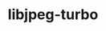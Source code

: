 ---
title: "libjpeg-turbo"
layout: cache
categories: [package, develop]
meta: {"versions": ["2.1.3", "2.1.4", "2.1.5", "3.0.0"], "compilers": ["apple-clang@=14.0.0", "apple-clang@=14.0.3", "gcc@=11.1.0", "gcc@=11.3.0", "gcc@=7.3.1", "gcc@=7.5.0"], "oss": ["amzn2", "ubuntu18.04", "ubuntu20.04", "ubuntu22.04", "ventura"], "platforms": ["darwin", "linux"], "targets": ["aarch64", "ivybridge", "neoverse_n1", "ppc64le", "x86_64", "x86_64_v3"], "stacks": ["aws-isc", "aws-isc-aarch64", "data-vis-sdk", "e4s", "e4s-power", "ml-darwin-aarch64-mps", "ml-linux-x86_64-cpu", "ml-linux-x86_64-cuda", "ml-linux-x86_64-rocm", "radiuss", "root"], "num_specs": 64, "num_specs_by_stack": {"ml-darwin-aarch64-mps": 6, "root": 64, "aws-isc-aarch64": 8, "aws-isc": 4, "ml-linux-x86_64-cuda": 6, "ml-linux-x86_64-rocm": 5, "ml-linux-x86_64-cpu": 6, "radiuss": 18, "e4s-power": 9, "data-vis-sdk": 5, "e4s": 7}}
spec_details: [{"hash": "hbibi22ccg736ykr25eklwmyrnlqdcqj", "compiler": "apple-clang@=14.0.0", "versions": ["2.1.5"], "os": "ventura", "platform": "darwin", "target": "aarch64", "variants": ["build_system=cmake", "build_type=Release", "generator=make", "~ipo", "~jpeg8", "+shared", "+static"], "stacks": ["ml-darwin-aarch64-mps", "root"], "size": "-", "tarball": "https://binaries.spack.io/develop/build_cache/darwin-ventura-aarch64/apple-clang-14.0.0/libjpeg-turbo-2.1.5/darwin-ventura-aarch64-apple-clang-14.0.0-libjpeg-turbo-2.1.5-hbibi22ccg736ykr25eklwmyrnlqdcqj.spack"}, {"hash": "iau7peht7n2uy7lxbktnc7ikecft3dqo", "compiler": "apple-clang@=14.0.0", "versions": ["2.1.5"], "os": "ventura", "platform": "darwin", "target": "aarch64", "variants": ["build_system=cmake", "build_type=Release", "generator=make", "~ipo", "~jpeg8", "+shared", "+static"], "stacks": ["ml-darwin-aarch64-mps", "root"], "size": "-", "tarball": "https://binaries.spack.io/develop/build_cache/darwin-ventura-aarch64/apple-clang-14.0.0/libjpeg-turbo-2.1.5/darwin-ventura-aarch64-apple-clang-14.0.0-libjpeg-turbo-2.1.5-iau7peht7n2uy7lxbktnc7ikecft3dqo.spack"}, {"hash": "7ubzfrvanbdjrs3mbfe5a5y25dtr7j4j", "compiler": "apple-clang@=14.0.0", "versions": ["3.0.0"], "os": "ventura", "platform": "darwin", "target": "aarch64", "variants": ["build_system=cmake", "build_type=Release", "generator=make", "~ipo", "~jpeg8", "+shared", "+static"], "stacks": ["ml-darwin-aarch64-mps", "root"], "size": "-", "tarball": "https://binaries.spack.io/develop/build_cache/darwin-ventura-aarch64/apple-clang-14.0.0/libjpeg-turbo-3.0.0/darwin-ventura-aarch64-apple-clang-14.0.0-libjpeg-turbo-3.0.0-7ubzfrvanbdjrs3mbfe5a5y25dtr7j4j.spack"}, {"hash": "gqpn3c7hzo3jcgyhzdyg36bydz5vv7yd", "compiler": "apple-clang@=14.0.3", "versions": ["2.1.5"], "os": "ventura", "platform": "darwin", "target": "aarch64", "variants": ["build_system=cmake", "build_type=Release", "generator=make", "~ipo", "~jpeg8", "+shared", "+static"], "stacks": ["ml-darwin-aarch64-mps", "root"], "size": "-", "tarball": "https://binaries.spack.io/develop/build_cache/darwin-ventura-aarch64/apple-clang-14.0.3/libjpeg-turbo-2.1.5/darwin-ventura-aarch64-apple-clang-14.0.3-libjpeg-turbo-2.1.5-gqpn3c7hzo3jcgyhzdyg36bydz5vv7yd.spack"}, {"hash": "gfulrutqe5bagan5iqp63a5k3igmvcqi", "compiler": "apple-clang@=14.0.3", "versions": ["3.0.0"], "os": "ventura", "platform": "darwin", "target": "aarch64", "variants": ["build_system=cmake", "build_type=Release", "generator=make", "~ipo", "~jpeg8", "+shared", "+static"], "stacks": ["ml-darwin-aarch64-mps", "root"], "size": "-", "tarball": "https://binaries.spack.io/develop/build_cache/darwin-ventura-aarch64/apple-clang-14.0.3/libjpeg-turbo-3.0.0/darwin-ventura-aarch64-apple-clang-14.0.3-libjpeg-turbo-3.0.0-gfulrutqe5bagan5iqp63a5k3igmvcqi.spack"}, {"hash": "xod7jqk6vcolgeyvpbac2cvihmg7bate", "compiler": "apple-clang@=14.0.3", "versions": ["2.1.5"], "os": "ventura", "platform": "darwin", "target": "aarch64", "variants": ["build_system=cmake", "build_type=Release", "generator=make", "~ipo", "~jpeg8", "+shared", "+static"], "stacks": ["ml-darwin-aarch64-mps", "root"], "size": "-", "tarball": "https://binaries.spack.io/develop/build_cache/darwin-ventura-aarch64/apple-clang-14.0.3/libjpeg-turbo-2.1.5/darwin-ventura-aarch64-apple-clang-14.0.3-libjpeg-turbo-2.1.5-xod7jqk6vcolgeyvpbac2cvihmg7bate.spack"}, {"hash": "5avhkl7tz2vzwlesdd73gqltimapa7qx", "compiler": "gcc@=7.3.1", "versions": ["2.1.4"], "os": "amzn2", "platform": "linux", "target": "aarch64", "variants": ["build_system=cmake", "build_type=RelWithDebInfo", "generator=make", "~ipo", "~jpeg8", "+shared", "+static"], "stacks": ["aws-isc-aarch64", "root"], "size": "-", "tarball": "https://binaries.spack.io/develop/build_cache/linux-amzn2-aarch64/gcc-7.3.1/libjpeg-turbo-2.1.4/linux-amzn2-aarch64-gcc-7.3.1-libjpeg-turbo-2.1.4-5avhkl7tz2vzwlesdd73gqltimapa7qx.spack"}, {"hash": "anztkltukwlnk4khvreuqmatb6iqou7w", "compiler": "gcc@=7.3.1", "versions": ["2.1.5"], "os": "amzn2", "platform": "linux", "target": "aarch64", "variants": ["build_system=cmake", "build_type=Release", "generator=make", "~ipo", "~jpeg8", "+shared", "+static"], "stacks": ["aws-isc-aarch64", "root"], "size": "-", "tarball": "https://binaries.spack.io/develop/build_cache/linux-amzn2-aarch64/gcc-7.3.1/libjpeg-turbo-2.1.5/linux-amzn2-aarch64-gcc-7.3.1-libjpeg-turbo-2.1.5-anztkltukwlnk4khvreuqmatb6iqou7w.spack"}, {"hash": "dfuthuwvj4ld4h2p3wmnml5ns3spc6mz", "compiler": "gcc@=7.3.1", "versions": ["3.0.0"], "os": "amzn2", "platform": "linux", "target": "aarch64", "variants": ["build_system=cmake", "build_type=Release", "generator=make", "~ipo", "~jpeg8", "+shared", "+static"], "stacks": ["aws-isc-aarch64", "root"], "size": "-", "tarball": "https://binaries.spack.io/develop/build_cache/linux-amzn2-aarch64/gcc-7.3.1/libjpeg-turbo-3.0.0/linux-amzn2-aarch64-gcc-7.3.1-libjpeg-turbo-3.0.0-dfuthuwvj4ld4h2p3wmnml5ns3spc6mz.spack"}, {"hash": "xoorcxhplf7jpjjkplivtzmckoukp424", "compiler": "gcc@=7.3.1", "versions": ["3.0.0"], "os": "amzn2", "platform": "linux", "target": "aarch64", "variants": ["build_system=cmake", "build_type=Release", "generator=make", "~ipo", "~jpeg8", "+shared", "+static"], "stacks": ["aws-isc-aarch64", "root"], "size": "-", "tarball": "https://binaries.spack.io/develop/build_cache/linux-amzn2-aarch64/gcc-7.3.1/libjpeg-turbo-3.0.0/linux-amzn2-aarch64-gcc-7.3.1-libjpeg-turbo-3.0.0-xoorcxhplf7jpjjkplivtzmckoukp424.spack"}, {"hash": "zpjevqai5uxcbsv4srp6chqh7j25twan", "compiler": "gcc@=7.3.1", "versions": ["2.1.4"], "os": "amzn2", "platform": "linux", "target": "ivybridge", "variants": ["build_system=cmake", "build_type=RelWithDebInfo", "~ipo", "~jpeg8", "+shared", "+static"], "stacks": ["root"], "size": "-", "tarball": "https://binaries.spack.io/develop/build_cache/linux-amzn2-ivybridge/gcc-7.3.1/libjpeg-turbo-2.1.4/linux-amzn2-ivybridge-gcc-7.3.1-libjpeg-turbo-2.1.4-zpjevqai5uxcbsv4srp6chqh7j25twan.spack"}, {"hash": "pgge3edgd5dzpnzgp5vu5vh2ax657ygo", "compiler": "gcc@=7.3.1", "versions": ["2.1.4"], "os": "amzn2", "platform": "linux", "target": "ivybridge", "variants": ["build_system=cmake", "build_type=RelWithDebInfo", "~ipo", "~jpeg8", "+shared", "+static"], "stacks": ["root"], "size": "-", "tarball": "https://binaries.spack.io/develop/build_cache/linux-amzn2-ivybridge/gcc-7.3.1/libjpeg-turbo-2.1.4/linux-amzn2-ivybridge-gcc-7.3.1-libjpeg-turbo-2.1.4-pgge3edgd5dzpnzgp5vu5vh2ax657ygo.spack"}, {"hash": "y7glnaidp3obzawfyv2ewjubpucze77h", "compiler": "gcc@=7.3.1", "versions": ["2.1.5"], "os": "amzn2", "platform": "linux", "target": "neoverse_n1", "variants": ["build_system=cmake", "build_type=Release", "generator=make", "~ipo", "~jpeg8", "+shared", "+static"], "stacks": ["aws-isc-aarch64", "root"], "size": "-", "tarball": "https://binaries.spack.io/develop/build_cache/linux-amzn2-neoverse_n1/gcc-7.3.1/libjpeg-turbo-2.1.5/linux-amzn2-neoverse_n1-gcc-7.3.1-libjpeg-turbo-2.1.5-y7glnaidp3obzawfyv2ewjubpucze77h.spack"}, {"hash": "5dzpx3rxrqlr7ifiui7jaodqejjqmmum", "compiler": "gcc@=7.3.1", "versions": ["3.0.0"], "os": "amzn2", "platform": "linux", "target": "neoverse_n1", "variants": ["build_system=cmake", "build_type=Release", "generator=make", "~ipo", "~jpeg8", "+shared", "+static"], "stacks": ["aws-isc-aarch64", "root"], "size": "-", "tarball": "https://binaries.spack.io/develop/build_cache/linux-amzn2-neoverse_n1/gcc-7.3.1/libjpeg-turbo-3.0.0/linux-amzn2-neoverse_n1-gcc-7.3.1-libjpeg-turbo-3.0.0-5dzpx3rxrqlr7ifiui7jaodqejjqmmum.spack"}, {"hash": "oa7da57z2ou4yoq7g2nrqzfjlhz2hrk7", "compiler": "gcc@=7.3.1", "versions": ["2.1.4"], "os": "amzn2", "platform": "linux", "target": "neoverse_n1", "variants": ["build_system=cmake", "build_type=RelWithDebInfo", "generator=make", "~ipo", "~jpeg8", "+shared", "+static"], "stacks": ["aws-isc-aarch64", "root"], "size": "-", "tarball": "https://binaries.spack.io/develop/build_cache/linux-amzn2-neoverse_n1/gcc-7.3.1/libjpeg-turbo-2.1.4/linux-amzn2-neoverse_n1-gcc-7.3.1-libjpeg-turbo-2.1.4-oa7da57z2ou4yoq7g2nrqzfjlhz2hrk7.spack"}, {"hash": "yxnkhqkak4y4ovmqkhuwo6nxipneorzg", "compiler": "gcc@=7.3.1", "versions": ["3.0.0"], "os": "amzn2", "platform": "linux", "target": "neoverse_n1", "variants": ["build_system=cmake", "build_type=Release", "generator=make", "~ipo", "~jpeg8", "+shared", "+static"], "stacks": ["aws-isc-aarch64", "root"], "size": "-", "tarball": "https://binaries.spack.io/develop/build_cache/linux-amzn2-neoverse_n1/gcc-7.3.1/libjpeg-turbo-3.0.0/linux-amzn2-neoverse_n1-gcc-7.3.1-libjpeg-turbo-3.0.0-yxnkhqkak4y4ovmqkhuwo6nxipneorzg.spack"}, {"hash": "6zq5q3mf4d37ny5oioyt62z36lszxjqe", "compiler": "gcc@=7.3.1", "versions": ["3.0.0"], "os": "amzn2", "platform": "linux", "target": "x86_64_v3", "variants": ["build_system=cmake", "build_type=Release", "generator=make", "~ipo", "~jpeg8", "+shared", "+static"], "stacks": ["aws-isc", "root"], "size": "-", "tarball": "https://binaries.spack.io/develop/build_cache/linux-amzn2-x86_64_v3/gcc-7.3.1/libjpeg-turbo-3.0.0/linux-amzn2-x86_64_v3-gcc-7.3.1-libjpeg-turbo-3.0.0-6zq5q3mf4d37ny5oioyt62z36lszxjqe.spack"}, {"hash": "pw6iby2crwangro4tw7xvr7afvj4bl6u", "compiler": "gcc@=7.3.1", "versions": ["2.1.5"], "os": "amzn2", "platform": "linux", "target": "x86_64_v3", "variants": ["build_system=cmake", "build_type=Release", "generator=make", "~ipo", "~jpeg8", "+shared", "+static"], "stacks": ["aws-isc", "root"], "size": "-", "tarball": "https://binaries.spack.io/develop/build_cache/linux-amzn2-x86_64_v3/gcc-7.3.1/libjpeg-turbo-2.1.5/linux-amzn2-x86_64_v3-gcc-7.3.1-libjpeg-turbo-2.1.5-pw6iby2crwangro4tw7xvr7afvj4bl6u.spack"}, {"hash": "auftedos6dy3xapc4iywoej4hjr4qmfb", "compiler": "gcc@=7.3.1", "versions": ["2.1.4"], "os": "amzn2", "platform": "linux", "target": "x86_64_v3", "variants": ["build_system=cmake", "build_type=RelWithDebInfo", "generator=make", "~ipo", "~jpeg8", "+shared", "+static"], "stacks": ["ml-linux-x86_64-cuda", "ml-linux-x86_64-rocm", "ml-linux-x86_64-cpu", "aws-isc", "root"], "size": "-", "tarball": "https://binaries.spack.io/develop/build_cache/linux-amzn2-x86_64_v3/gcc-7.3.1/libjpeg-turbo-2.1.4/linux-amzn2-x86_64_v3-gcc-7.3.1-libjpeg-turbo-2.1.4-auftedos6dy3xapc4iywoej4hjr4qmfb.spack"}, {"hash": "nd447l77blkexfn4w5lvbzme5hoche5a", "compiler": "gcc@=7.3.1", "versions": ["3.0.0"], "os": "amzn2", "platform": "linux", "target": "x86_64_v3", "variants": ["build_system=cmake", "build_type=Release", "generator=make", "~ipo", "~jpeg8", "+shared", "+static"], "stacks": ["aws-isc", "root"], "size": "-", "tarball": "https://binaries.spack.io/develop/build_cache/linux-amzn2-x86_64_v3/gcc-7.3.1/libjpeg-turbo-3.0.0/linux-amzn2-x86_64_v3-gcc-7.3.1-libjpeg-turbo-3.0.0-nd447l77blkexfn4w5lvbzme5hoche5a.spack"}, {"hash": "ipb7ray2louc2uhsslqxpgev7w2am4th", "compiler": "gcc@=7.5.0", "versions": ["2.1.3"], "os": "ubuntu18.04", "platform": "linux", "target": "x86_64", "variants": [], "stacks": ["radiuss", "root"], "size": "-", "tarball": "https://binaries.spack.io/develop/build_cache/linux-ubuntu18.04-x86_64/gcc-7.5.0/libjpeg-turbo-2.1.3/linux-ubuntu18.04-x86_64-gcc-7.5.0-libjpeg-turbo-2.1.3-ipb7ray2louc2uhsslqxpgev7w2am4th.spack"}, {"hash": "dve5cjkyhdkdqhlq4hcyxw4affhfhr2q", "compiler": "gcc@=7.5.0", "versions": ["2.1.3"], "os": "ubuntu18.04", "platform": "linux", "target": "x86_64", "variants": [], "stacks": ["radiuss", "root"], "size": "-", "tarball": "https://binaries.spack.io/develop/build_cache/linux-ubuntu18.04-x86_64/gcc-7.5.0/libjpeg-turbo-2.1.3/linux-ubuntu18.04-x86_64-gcc-7.5.0-libjpeg-turbo-2.1.3-dve5cjkyhdkdqhlq4hcyxw4affhfhr2q.spack"}, {"hash": "fftufq75stytwlokflznwptjop5cov74", "compiler": "gcc@=7.5.0", "versions": ["2.1.3"], "os": "ubuntu18.04", "platform": "linux", "target": "x86_64", "variants": [], "stacks": ["radiuss", "root"], "size": "-", "tarball": "https://binaries.spack.io/develop/build_cache/linux-ubuntu18.04-x86_64/gcc-7.5.0/libjpeg-turbo-2.1.3/linux-ubuntu18.04-x86_64-gcc-7.5.0-libjpeg-turbo-2.1.3-fftufq75stytwlokflznwptjop5cov74.spack"}, {"hash": "yp5n5nll7fpsxx52ltpuxp7mkd63jdsa", "compiler": "gcc@=7.5.0", "versions": ["2.1.3"], "os": "ubuntu18.04", "platform": "linux", "target": "x86_64", "variants": ["build_system=generic"], "stacks": ["radiuss", "root"], "size": "-", "tarball": "https://binaries.spack.io/develop/build_cache/linux-ubuntu18.04-x86_64/gcc-7.5.0/libjpeg-turbo-2.1.3/linux-ubuntu18.04-x86_64-gcc-7.5.0-libjpeg-turbo-2.1.3-yp5n5nll7fpsxx52ltpuxp7mkd63jdsa.spack"}, {"hash": "wrsx65tjoj2rfm2wmmcj25viptqpr45l", "compiler": "gcc@=7.5.0", "versions": ["2.1.3"], "os": "ubuntu18.04", "platform": "linux", "target": "x86_64", "variants": [], "stacks": ["radiuss", "root"], "size": "-", "tarball": "https://binaries.spack.io/develop/build_cache/linux-ubuntu18.04-x86_64/gcc-7.5.0/libjpeg-turbo-2.1.3/linux-ubuntu18.04-x86_64-gcc-7.5.0-libjpeg-turbo-2.1.3-wrsx65tjoj2rfm2wmmcj25viptqpr45l.spack"}, {"hash": "7tqewwchfkghdxy5gynbb56ueljy453g", "compiler": "gcc@=7.5.0", "versions": ["2.1.3"], "os": "ubuntu18.04", "platform": "linux", "target": "x86_64", "variants": [], "stacks": ["radiuss", "root"], "size": "-", "tarball": "https://binaries.spack.io/develop/build_cache/linux-ubuntu18.04-x86_64/gcc-7.5.0/libjpeg-turbo-2.1.3/linux-ubuntu18.04-x86_64-gcc-7.5.0-libjpeg-turbo-2.1.3-7tqewwchfkghdxy5gynbb56ueljy453g.spack"}, {"hash": "ssb5yflvhkskqliqkmo3qrxrueelpkkh", "compiler": "gcc@=7.5.0", "versions": ["2.1.4"], "os": "ubuntu18.04", "platform": "linux", "target": "x86_64", "variants": ["build_system=cmake", "build_type=RelWithDebInfo", "generator=make", "~ipo", "~jpeg8", "+shared", "+static"], "stacks": ["radiuss", "root"], "size": "-", "tarball": "https://binaries.spack.io/develop/build_cache/linux-ubuntu18.04-x86_64/gcc-7.5.0/libjpeg-turbo-2.1.4/linux-ubuntu18.04-x86_64-gcc-7.5.0-libjpeg-turbo-2.1.4-ssb5yflvhkskqliqkmo3qrxrueelpkkh.spack"}, {"hash": "56nobnwf6qmxjmia44f63cn3ou2aopze", "compiler": "gcc@=7.5.0", "versions": ["2.1.3"], "os": "ubuntu18.04", "platform": "linux", "target": "x86_64", "variants": [], "stacks": ["radiuss", "root"], "size": "-", "tarball": "https://binaries.spack.io/develop/build_cache/linux-ubuntu18.04-x86_64/gcc-7.5.0/libjpeg-turbo-2.1.3/linux-ubuntu18.04-x86_64-gcc-7.5.0-libjpeg-turbo-2.1.3-56nobnwf6qmxjmia44f63cn3ou2aopze.spack"}, {"hash": "khmcnw7mjvoh5tlprdknccpffew5qlun", "compiler": "gcc@=7.5.0", "versions": ["2.1.4"], "os": "ubuntu18.04", "platform": "linux", "target": "x86_64", "variants": ["build_system=cmake", "build_type=RelWithDebInfo", "~ipo", "~jpeg8", "+shared", "+static"], "stacks": ["radiuss", "root"], "size": "-", "tarball": "https://binaries.spack.io/develop/build_cache/linux-ubuntu18.04-x86_64/gcc-7.5.0/libjpeg-turbo-2.1.4/linux-ubuntu18.04-x86_64-gcc-7.5.0-libjpeg-turbo-2.1.4-khmcnw7mjvoh5tlprdknccpffew5qlun.spack"}, {"hash": "w2tdv3uw3vu26l5f7o4gn52okprhrjic", "compiler": "gcc@=7.5.0", "versions": ["2.1.3"], "os": "ubuntu18.04", "platform": "linux", "target": "x86_64", "variants": [], "stacks": ["radiuss", "root"], "size": "-", "tarball": "https://binaries.spack.io/develop/build_cache/linux-ubuntu18.04-x86_64/gcc-7.5.0/libjpeg-turbo-2.1.3/linux-ubuntu18.04-x86_64-gcc-7.5.0-libjpeg-turbo-2.1.3-w2tdv3uw3vu26l5f7o4gn52okprhrjic.spack"}, {"hash": "xcm3bob6nz2m2jsv74lt2ll4xo2ioqzo", "compiler": "gcc@=7.5.0", "versions": ["2.1.3"], "os": "ubuntu18.04", "platform": "linux", "target": "x86_64", "variants": ["build_system=generic"], "stacks": ["radiuss", "root"], "size": "-", "tarball": "https://binaries.spack.io/develop/build_cache/linux-ubuntu18.04-x86_64/gcc-7.5.0/libjpeg-turbo-2.1.3/linux-ubuntu18.04-x86_64-gcc-7.5.0-libjpeg-turbo-2.1.3-xcm3bob6nz2m2jsv74lt2ll4xo2ioqzo.spack"}, {"hash": "4b6vs4gjeinqxztnzhrkelm3cbz7cjsv", "compiler": "gcc@=7.5.0", "versions": ["2.1.4"], "os": "ubuntu18.04", "platform": "linux", "target": "x86_64", "variants": ["build_system=cmake", "build_type=RelWithDebInfo", "~ipo", "~jpeg8", "+shared", "+static"], "stacks": ["radiuss", "root"], "size": "-", "tarball": "https://binaries.spack.io/develop/build_cache/linux-ubuntu18.04-x86_64/gcc-7.5.0/libjpeg-turbo-2.1.4/linux-ubuntu18.04-x86_64-gcc-7.5.0-libjpeg-turbo-2.1.4-4b6vs4gjeinqxztnzhrkelm3cbz7cjsv.spack"}, {"hash": "z2xppqxi7lzswakhuvh2qctjt6byuusc", "compiler": "gcc@=7.5.0", "versions": ["2.1.4"], "os": "ubuntu18.04", "platform": "linux", "target": "x86_64_v3", "variants": ["build_system=cmake", "build_type=RelWithDebInfo", "generator=make", "~ipo", "~jpeg8", "+shared", "+static"], "stacks": ["radiuss", "root"], "size": "-", "tarball": "https://binaries.spack.io/develop/build_cache/linux-ubuntu18.04-x86_64_v3/gcc-7.5.0/libjpeg-turbo-2.1.4/linux-ubuntu18.04-x86_64_v3-gcc-7.5.0-libjpeg-turbo-2.1.4-z2xppqxi7lzswakhuvh2qctjt6byuusc.spack"}, {"hash": "c7fadv4dxojw4ajkmkoyfl4d4cw4d25p", "compiler": "gcc@=7.5.0", "versions": ["3.0.0"], "os": "ubuntu18.04", "platform": "linux", "target": "x86_64_v3", "variants": ["build_system=cmake", "build_type=Release", "generator=make", "~ipo", "~jpeg8", "+shared", "+static"], "stacks": ["radiuss", "root"], "size": "-", "tarball": "https://binaries.spack.io/develop/build_cache/linux-ubuntu18.04-x86_64_v3/gcc-7.5.0/libjpeg-turbo-3.0.0/linux-ubuntu18.04-x86_64_v3-gcc-7.5.0-libjpeg-turbo-3.0.0-c7fadv4dxojw4ajkmkoyfl4d4cw4d25p.spack"}, {"hash": "u2dn7rmy2garvpanfilmkomw4jszexep", "compiler": "gcc@=7.5.0", "versions": ["2.1.5"], "os": "ubuntu18.04", "platform": "linux", "target": "x86_64_v3", "variants": ["build_system=cmake", "build_type=Release", "generator=make", "~ipo", "~jpeg8", "+shared", "+static"], "stacks": ["radiuss", "root"], "size": "-", "tarball": "https://binaries.spack.io/develop/build_cache/linux-ubuntu18.04-x86_64_v3/gcc-7.5.0/libjpeg-turbo-2.1.5/linux-ubuntu18.04-x86_64_v3-gcc-7.5.0-libjpeg-turbo-2.1.5-u2dn7rmy2garvpanfilmkomw4jszexep.spack"}, {"hash": "binz4hpnvkkcf2rqgsypqpx6gpkr2rru", "compiler": "gcc@=7.5.0", "versions": ["2.1.4"], "os": "ubuntu18.04", "platform": "linux", "target": "x86_64_v3", "variants": ["build_system=cmake", "build_type=RelWithDebInfo", "generator=make", "~ipo", "~jpeg8", "+shared", "+static"], "stacks": ["radiuss", "root"], "size": "-", "tarball": "https://binaries.spack.io/develop/build_cache/linux-ubuntu18.04-x86_64_v3/gcc-7.5.0/libjpeg-turbo-2.1.4/linux-ubuntu18.04-x86_64_v3-gcc-7.5.0-libjpeg-turbo-2.1.4-binz4hpnvkkcf2rqgsypqpx6gpkr2rru.spack"}, {"hash": "jvfebcufi4w4mmxo3atd5o2z4depifyu", "compiler": "gcc@=7.5.0", "versions": ["3.0.0"], "os": "ubuntu18.04", "platform": "linux", "target": "x86_64_v3", "variants": ["build_system=cmake", "build_type=Release", "generator=make", "~ipo", "~jpeg8", "+shared", "+static"], "stacks": ["radiuss", "root"], "size": "-", "tarball": "https://binaries.spack.io/develop/build_cache/linux-ubuntu18.04-x86_64_v3/gcc-7.5.0/libjpeg-turbo-3.0.0/linux-ubuntu18.04-x86_64_v3-gcc-7.5.0-libjpeg-turbo-3.0.0-jvfebcufi4w4mmxo3atd5o2z4depifyu.spack"}, {"hash": "nf7kyncq7fuhprofpjmtoqmfc5pocw5k", "compiler": "gcc@=7.5.0", "versions": ["2.1.4"], "os": "ubuntu18.04", "platform": "linux", "target": "x86_64_v3", "variants": ["build_system=cmake", "build_type=RelWithDebInfo", "generator=make", "~ipo", "~jpeg8", "+shared", "+static"], "stacks": ["radiuss", "root"], "size": "-", "tarball": "https://binaries.spack.io/develop/build_cache/linux-ubuntu18.04-x86_64_v3/gcc-7.5.0/libjpeg-turbo-2.1.4/linux-ubuntu18.04-x86_64_v3-gcc-7.5.0-libjpeg-turbo-2.1.4-nf7kyncq7fuhprofpjmtoqmfc5pocw5k.spack"}, {"hash": "o3vvc4gykg2l3ylztvnq4aebnw3z5ma2", "compiler": "gcc@=11.1.0", "versions": ["3.0.0"], "os": "ubuntu20.04", "platform": "linux", "target": "ppc64le", "variants": ["build_system=cmake", "build_type=Release", "generator=make", "~ipo", "~jpeg8", "+shared", "+static"], "stacks": ["e4s-power", "root"], "size": "-", "tarball": "https://binaries.spack.io/develop/build_cache/linux-ubuntu20.04-ppc64le/gcc-11.1.0/libjpeg-turbo-3.0.0/linux-ubuntu20.04-ppc64le-gcc-11.1.0-libjpeg-turbo-3.0.0-o3vvc4gykg2l3ylztvnq4aebnw3z5ma2.spack"}, {"hash": "bnzvqk3546a6uvkeioirg4prlrqfxqjy", "compiler": "gcc@=11.1.0", "versions": ["2.1.5"], "os": "ubuntu20.04", "platform": "linux", "target": "ppc64le", "variants": ["build_system=cmake", "build_type=Release", "generator=make", "~ipo", "~jpeg8", "+shared", "+static"], "stacks": ["e4s-power", "root"], "size": "-", "tarball": "https://binaries.spack.io/develop/build_cache/linux-ubuntu20.04-ppc64le/gcc-11.1.0/libjpeg-turbo-2.1.5/linux-ubuntu20.04-ppc64le-gcc-11.1.0-libjpeg-turbo-2.1.5-bnzvqk3546a6uvkeioirg4prlrqfxqjy.spack"}, {"hash": "kqtz6m5w2j7xyhsbonidkgq4osxjiln5", "compiler": "gcc@=11.1.0", "versions": ["2.1.5"], "os": "ubuntu20.04", "platform": "linux", "target": "ppc64le", "variants": ["build_system=cmake", "build_type=Release", "generator=make", "~ipo", "~jpeg8", "+shared", "+static"], "stacks": ["e4s-power", "root"], "size": "-", "tarball": "https://binaries.spack.io/develop/build_cache/linux-ubuntu20.04-ppc64le/gcc-11.1.0/libjpeg-turbo-2.1.5/linux-ubuntu20.04-ppc64le-gcc-11.1.0-libjpeg-turbo-2.1.5-kqtz6m5w2j7xyhsbonidkgq4osxjiln5.spack"}, {"hash": "fbqg4sggipl4i2zoywaylmq52jah3lau", "compiler": "gcc@=11.1.0", "versions": ["3.0.0"], "os": "ubuntu20.04", "platform": "linux", "target": "ppc64le", "variants": ["build_system=cmake", "build_type=Release", "generator=make", "~ipo", "~jpeg8", "+shared", "+static"], "stacks": ["e4s-power", "root"], "size": "-", "tarball": "https://binaries.spack.io/develop/build_cache/linux-ubuntu20.04-ppc64le/gcc-11.1.0/libjpeg-turbo-3.0.0/linux-ubuntu20.04-ppc64le-gcc-11.1.0-libjpeg-turbo-3.0.0-fbqg4sggipl4i2zoywaylmq52jah3lau.spack"}, {"hash": "7bp5cd2pmhrnqiouuledrdy7tyd6c3yx", "compiler": "gcc@=11.1.0", "versions": ["3.0.0"], "os": "ubuntu20.04", "platform": "linux", "target": "ppc64le", "variants": ["build_system=cmake", "build_type=Release", "generator=make", "~ipo", "~jpeg8", "+shared", "+static"], "stacks": ["e4s-power", "root"], "size": "-", "tarball": "https://binaries.spack.io/develop/build_cache/linux-ubuntu20.04-ppc64le/gcc-11.1.0/libjpeg-turbo-3.0.0/linux-ubuntu20.04-ppc64le-gcc-11.1.0-libjpeg-turbo-3.0.0-7bp5cd2pmhrnqiouuledrdy7tyd6c3yx.spack"}, {"hash": "sebkj3dub7rkemjiylbtipjpm45fwwhm", "compiler": "gcc@=11.1.0", "versions": ["2.1.5"], "os": "ubuntu20.04", "platform": "linux", "target": "ppc64le", "variants": ["build_system=cmake", "build_type=Release", "generator=make", "~ipo", "~jpeg8", "+shared", "+static"], "stacks": ["e4s-power", "root"], "size": "-", "tarball": "https://binaries.spack.io/develop/build_cache/linux-ubuntu20.04-ppc64le/gcc-11.1.0/libjpeg-turbo-2.1.5/linux-ubuntu20.04-ppc64le-gcc-11.1.0-libjpeg-turbo-2.1.5-sebkj3dub7rkemjiylbtipjpm45fwwhm.spack"}, {"hash": "mrlzien4yeyyu3alghulrz5zhhdyf43t", "compiler": "gcc@=11.1.0", "versions": ["3.0.0"], "os": "ubuntu20.04", "platform": "linux", "target": "ppc64le", "variants": ["build_system=cmake", "build_type=Release", "generator=make", "~ipo", "~jpeg8", "+shared", "+static"], "stacks": ["e4s-power", "root"], "size": "-", "tarball": "https://binaries.spack.io/develop/build_cache/linux-ubuntu20.04-ppc64le/gcc-11.1.0/libjpeg-turbo-3.0.0/linux-ubuntu20.04-ppc64le-gcc-11.1.0-libjpeg-turbo-3.0.0-mrlzien4yeyyu3alghulrz5zhhdyf43t.spack"}, {"hash": "oqv4jz2hruqflqyts2rttv3cnx5kfgph", "compiler": "gcc@=11.1.0", "versions": ["2.1.4"], "os": "ubuntu20.04", "platform": "linux", "target": "ppc64le", "variants": ["build_system=cmake", "build_type=RelWithDebInfo", "generator=make", "~ipo", "~jpeg8", "+shared", "+static"], "stacks": ["e4s-power", "root"], "size": "-", "tarball": "https://binaries.spack.io/develop/build_cache/linux-ubuntu20.04-ppc64le/gcc-11.1.0/libjpeg-turbo-2.1.4/linux-ubuntu20.04-ppc64le-gcc-11.1.0-libjpeg-turbo-2.1.4-oqv4jz2hruqflqyts2rttv3cnx5kfgph.spack"}, {"hash": "xmgfw4cl66snzqpl7mbh4r3yplo4zdiv", "compiler": "gcc@=11.1.0", "versions": ["2.1.5"], "os": "ubuntu20.04", "platform": "linux", "target": "ppc64le", "variants": ["build_system=cmake", "build_type=Release", "generator=make", "~ipo", "~jpeg8", "+shared", "+static"], "stacks": ["e4s-power", "root"], "size": "-", "tarball": "https://binaries.spack.io/develop/build_cache/linux-ubuntu20.04-ppc64le/gcc-11.1.0/libjpeg-turbo-2.1.5/linux-ubuntu20.04-ppc64le-gcc-11.1.0-libjpeg-turbo-2.1.5-xmgfw4cl66snzqpl7mbh4r3yplo4zdiv.spack"}, {"hash": "g6fq3x6pm6ko3r6a7ndsrjlclrpyy47n", "compiler": "gcc@=11.1.0", "versions": ["2.1.5"], "os": "ubuntu20.04", "platform": "linux", "target": "x86_64_v3", "variants": ["build_system=cmake", "build_type=Release", "generator=make", "~ipo", "~jpeg8", "+shared", "+static"], "stacks": ["data-vis-sdk", "root"], "size": "-", "tarball": "https://binaries.spack.io/develop/build_cache/linux-ubuntu20.04-x86_64_v3/gcc-11.1.0/libjpeg-turbo-2.1.5/linux-ubuntu20.04-x86_64_v3-gcc-11.1.0-libjpeg-turbo-2.1.5-g6fq3x6pm6ko3r6a7ndsrjlclrpyy47n.spack"}, {"hash": "torv3myvcgikldpqrmi5k7fxumelugg3", "compiler": "gcc@=11.1.0", "versions": ["3.0.0"], "os": "ubuntu20.04", "platform": "linux", "target": "x86_64_v3", "variants": ["build_system=cmake", "build_type=Release", "generator=make", "~ipo", "~jpeg8", "+shared", "+static"], "stacks": ["e4s", "root"], "size": "-", "tarball": "https://binaries.spack.io/develop/build_cache/linux-ubuntu20.04-x86_64_v3/gcc-11.1.0/libjpeg-turbo-3.0.0/linux-ubuntu20.04-x86_64_v3-gcc-11.1.0-libjpeg-turbo-3.0.0-torv3myvcgikldpqrmi5k7fxumelugg3.spack"}, {"hash": "vba27w4ww4cfkfsyyocs6ko6detrijdd", "compiler": "gcc@=11.1.0", "versions": ["2.1.4"], "os": "ubuntu20.04", "platform": "linux", "target": "x86_64_v3", "variants": ["build_system=cmake", "build_type=RelWithDebInfo", "generator=make", "~ipo", "~jpeg8", "+shared", "+static"], "stacks": ["data-vis-sdk", "root"], "size": "-", "tarball": "https://binaries.spack.io/develop/build_cache/linux-ubuntu20.04-x86_64_v3/gcc-11.1.0/libjpeg-turbo-2.1.4/linux-ubuntu20.04-x86_64_v3-gcc-11.1.0-libjpeg-turbo-2.1.4-vba27w4ww4cfkfsyyocs6ko6detrijdd.spack"}, {"hash": "q7sj4pkzlg7v2yw45vtfphh6ris72x4d", "compiler": "gcc@=11.1.0", "versions": ["3.0.0"], "os": "ubuntu20.04", "platform": "linux", "target": "x86_64_v3", "variants": ["build_system=cmake", "build_type=Release", "generator=make", "~ipo", "~jpeg8", "+shared", "+static"], "stacks": ["data-vis-sdk", "root"], "size": "-", "tarball": "https://binaries.spack.io/develop/build_cache/linux-ubuntu20.04-x86_64_v3/gcc-11.1.0/libjpeg-turbo-3.0.0/linux-ubuntu20.04-x86_64_v3-gcc-11.1.0-libjpeg-turbo-3.0.0-q7sj4pkzlg7v2yw45vtfphh6ris72x4d.spack"}, {"hash": "lz4lth6fxbpzpjvrnfew262j5zz4dhw7", "compiler": "gcc@=11.1.0", "versions": ["2.1.5"], "os": "ubuntu20.04", "platform": "linux", "target": "x86_64_v3", "variants": ["build_system=cmake", "build_type=Release", "generator=make", "~ipo", "~jpeg8", "+shared", "+static"], "stacks": ["data-vis-sdk", "root"], "size": "-", "tarball": "https://binaries.spack.io/develop/build_cache/linux-ubuntu20.04-x86_64_v3/gcc-11.1.0/libjpeg-turbo-2.1.5/linux-ubuntu20.04-x86_64_v3-gcc-11.1.0-libjpeg-turbo-2.1.5-lz4lth6fxbpzpjvrnfew262j5zz4dhw7.spack"}, {"hash": "iahgejrhttf3dff2pblmb7jvaxxpp76i", "compiler": "gcc@=11.1.0", "versions": ["3.0.0"], "os": "ubuntu20.04", "platform": "linux", "target": "x86_64_v3", "variants": ["build_system=cmake", "build_type=Release", "generator=make", "~ipo", "~jpeg8", "+shared", "+static"], "stacks": ["e4s", "root"], "size": "-", "tarball": "https://binaries.spack.io/develop/build_cache/linux-ubuntu20.04-x86_64_v3/gcc-11.1.0/libjpeg-turbo-3.0.0/linux-ubuntu20.04-x86_64_v3-gcc-11.1.0-libjpeg-turbo-3.0.0-iahgejrhttf3dff2pblmb7jvaxxpp76i.spack"}, {"hash": "unfqgyfzsy6he77hui5v3aodrjeeie3i", "compiler": "gcc@=11.1.0", "versions": ["3.0.0"], "os": "ubuntu20.04", "platform": "linux", "target": "x86_64_v3", "variants": ["build_system=cmake", "build_type=Release", "generator=make", "~ipo", "~jpeg8", "+shared", "+static"], "stacks": ["data-vis-sdk", "root"], "size": "-", "tarball": "https://binaries.spack.io/develop/build_cache/linux-ubuntu20.04-x86_64_v3/gcc-11.1.0/libjpeg-turbo-3.0.0/linux-ubuntu20.04-x86_64_v3-gcc-11.1.0-libjpeg-turbo-3.0.0-unfqgyfzsy6he77hui5v3aodrjeeie3i.spack"}, {"hash": "ueou34xahplmr7ywkum6mcanjbdjml2b", "compiler": "gcc@=11.1.0", "versions": ["3.0.0"], "os": "ubuntu20.04", "platform": "linux", "target": "x86_64_v3", "variants": ["build_system=cmake", "build_type=Release", "generator=make", "~ipo", "~jpeg8", "+shared", "+static"], "stacks": ["e4s", "root"], "size": "-", "tarball": "https://binaries.spack.io/develop/build_cache/linux-ubuntu20.04-x86_64_v3/gcc-11.1.0/libjpeg-turbo-3.0.0/linux-ubuntu20.04-x86_64_v3-gcc-11.1.0-libjpeg-turbo-3.0.0-ueou34xahplmr7ywkum6mcanjbdjml2b.spack"}, {"hash": "soel22haxomu3adczezxfsrrc45hwty6", "compiler": "gcc@=11.1.0", "versions": ["2.1.4"], "os": "ubuntu20.04", "platform": "linux", "target": "x86_64_v3", "variants": ["build_system=cmake", "build_type=RelWithDebInfo", "generator=make", "~ipo", "~jpeg8", "+shared", "+static"], "stacks": ["e4s", "root"], "size": "-", "tarball": "https://binaries.spack.io/develop/build_cache/linux-ubuntu20.04-x86_64_v3/gcc-11.1.0/libjpeg-turbo-2.1.4/linux-ubuntu20.04-x86_64_v3-gcc-11.1.0-libjpeg-turbo-2.1.4-soel22haxomu3adczezxfsrrc45hwty6.spack"}, {"hash": "tx3v6wmy3noydvhspj4bhjiyyr23hrrh", "compiler": "gcc@=11.1.0", "versions": ["3.0.0"], "os": "ubuntu20.04", "platform": "linux", "target": "x86_64_v3", "variants": ["build_system=cmake", "build_type=Release", "generator=make", "~ipo", "~jpeg8", "+shared", "+static"], "stacks": ["e4s", "root"], "size": "-", "tarball": "https://binaries.spack.io/develop/build_cache/linux-ubuntu20.04-x86_64_v3/gcc-11.1.0/libjpeg-turbo-3.0.0/linux-ubuntu20.04-x86_64_v3-gcc-11.1.0-libjpeg-turbo-3.0.0-tx3v6wmy3noydvhspj4bhjiyyr23hrrh.spack"}, {"hash": "gzji6rxplh2pndwfj57m3c3mg3445q47", "compiler": "gcc@=11.1.0", "versions": ["2.1.5"], "os": "ubuntu20.04", "platform": "linux", "target": "x86_64_v3", "variants": ["build_system=cmake", "build_type=Release", "generator=make", "~ipo", "~jpeg8", "+shared", "+static"], "stacks": ["e4s", "root"], "size": "-", "tarball": "https://binaries.spack.io/develop/build_cache/linux-ubuntu20.04-x86_64_v3/gcc-11.1.0/libjpeg-turbo-2.1.5/linux-ubuntu20.04-x86_64_v3-gcc-11.1.0-libjpeg-turbo-2.1.5-gzji6rxplh2pndwfj57m3c3mg3445q47.spack"}, {"hash": "d2nxzmdwurwhhlsqw53eqchh3yhqofkp", "compiler": "gcc@=11.1.0", "versions": ["2.1.5"], "os": "ubuntu20.04", "platform": "linux", "target": "x86_64_v3", "variants": ["build_system=cmake", "build_type=Release", "generator=make", "~ipo", "~jpeg8", "+shared", "+static"], "stacks": ["e4s", "root"], "size": "-", "tarball": "https://binaries.spack.io/develop/build_cache/linux-ubuntu20.04-x86_64_v3/gcc-11.1.0/libjpeg-turbo-2.1.5/linux-ubuntu20.04-x86_64_v3-gcc-11.1.0-libjpeg-turbo-2.1.5-d2nxzmdwurwhhlsqw53eqchh3yhqofkp.spack"}, {"hash": "kkkvyihnch4enmz64chffst2ymq5jkax", "compiler": "gcc@=11.3.0", "versions": ["2.1.4"], "os": "ubuntu22.04", "platform": "linux", "target": "x86_64_v3", "variants": ["build_system=cmake", "build_type=RelWithDebInfo", "generator=make", "~ipo", "~jpeg8", "+shared", "+static"], "stacks": ["ml-linux-x86_64-cuda", "ml-linux-x86_64-rocm", "ml-linux-x86_64-cpu", "root"], "size": "-", "tarball": "https://binaries.spack.io/develop/build_cache/linux-ubuntu22.04-x86_64_v3/gcc-11.3.0/libjpeg-turbo-2.1.4/linux-ubuntu22.04-x86_64_v3-gcc-11.3.0-libjpeg-turbo-2.1.4-kkkvyihnch4enmz64chffst2ymq5jkax.spack"}, {"hash": "c5vzu6yupzusejw4xoq2ae6wkxnrs5w2", "compiler": "gcc@=11.3.0", "versions": ["2.1.5"], "os": "ubuntu22.04", "platform": "linux", "target": "x86_64_v3", "variants": ["build_system=cmake", "build_type=Release", "generator=make", "~ipo", "~jpeg8", "+shared", "+static"], "stacks": ["ml-linux-x86_64-cuda", "ml-linux-x86_64-cpu", "root"], "size": "-", "tarball": "https://binaries.spack.io/develop/build_cache/linux-ubuntu22.04-x86_64_v3/gcc-11.3.0/libjpeg-turbo-2.1.5/linux-ubuntu22.04-x86_64_v3-gcc-11.3.0-libjpeg-turbo-2.1.5-c5vzu6yupzusejw4xoq2ae6wkxnrs5w2.spack"}, {"hash": "zg7sifbymnjnhqpcytu45zl3rcjumluy", "compiler": "gcc@=11.3.0", "versions": ["3.0.0"], "os": "ubuntu22.04", "platform": "linux", "target": "x86_64_v3", "variants": ["build_system=cmake", "build_type=Release", "generator=make", "~ipo", "~jpeg8", "+shared", "+static"], "stacks": ["ml-linux-x86_64-cuda", "ml-linux-x86_64-rocm", "ml-linux-x86_64-cpu", "root"], "size": "-", "tarball": "https://binaries.spack.io/develop/build_cache/linux-ubuntu22.04-x86_64_v3/gcc-11.3.0/libjpeg-turbo-3.0.0/linux-ubuntu22.04-x86_64_v3-gcc-11.3.0-libjpeg-turbo-3.0.0-zg7sifbymnjnhqpcytu45zl3rcjumluy.spack"}, {"hash": "toqv6v5eu5om2fvzkr5uzadjwcharwks", "compiler": "gcc@=11.3.0", "versions": ["3.0.0"], "os": "ubuntu22.04", "platform": "linux", "target": "x86_64_v3", "variants": ["build_system=cmake", "build_type=Release", "generator=make", "~ipo", "~jpeg8", "+shared", "+static"], "stacks": ["ml-linux-x86_64-cuda", "ml-linux-x86_64-rocm", "ml-linux-x86_64-cpu", "root"], "size": "-", "tarball": "https://binaries.spack.io/develop/build_cache/linux-ubuntu22.04-x86_64_v3/gcc-11.3.0/libjpeg-turbo-3.0.0/linux-ubuntu22.04-x86_64_v3-gcc-11.3.0-libjpeg-turbo-3.0.0-toqv6v5eu5om2fvzkr5uzadjwcharwks.spack"}, {"hash": "ti2fun2y3lm24f5vtj23ffjnbsa2dehe", "compiler": "gcc@=11.3.0", "versions": ["2.1.5"], "os": "ubuntu22.04", "platform": "linux", "target": "x86_64_v3", "variants": ["build_system=cmake", "build_type=Release", "generator=make", "~ipo", "~jpeg8", "+shared", "+static"], "stacks": ["ml-linux-x86_64-cuda", "ml-linux-x86_64-rocm", "ml-linux-x86_64-cpu", "root"], "size": "-", "tarball": "https://binaries.spack.io/develop/build_cache/linux-ubuntu22.04-x86_64_v3/gcc-11.3.0/libjpeg-turbo-2.1.5/linux-ubuntu22.04-x86_64_v3-gcc-11.3.0-libjpeg-turbo-2.1.5-ti2fun2y3lm24f5vtj23ffjnbsa2dehe.spack"}]
---